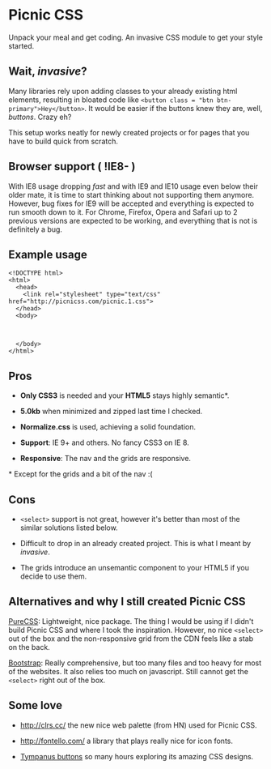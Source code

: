Picnic CSS
=========

Unpack your meal and get coding. An invasive CSS module to get your style started.



Wait, *invasive*?
-----

Many libraries rely upon adding classes to your already existing html elements, resulting in bloated code like `<button class = "btn btn-primary">Hey</button>`. It would be easier if the buttons knew they are, well, *buttons*. Crazy eh?

This setup works neatly for newly created projects or for pages that you have to build quick from scratch.



Browser support ( !IE8- )
------

With IE8 usage dropping *fast* and with IE9 and IE10 usage even below their older mate, it is time to start thinking about not supporting them anymore. However, bug fixes for IE9 will be accepted and everything is expected to run smooth down to it. For Chrome, Firefox, Opera and Safari up to 2 previous versions are expected to be working, and everything that is not is definitely a bug.



Example usage
------

    <!DOCTYPE html>
    <html>
      <head>
        <link rel="stylesheet" type="text/css" href="http://picnicss.com/picnic.1.css">
      </head>
      <body>
        
        
        
      </body>
    </html>



Pros
-----

- **Only CSS3** is needed and your **HTML5** stays highly semantic*.

- **5.0kb** when minimized and zipped last time I checked.

- **Normalize.css** is used, achieving a solid foundation.

- **Support**: IE 9+ and others. No fancy CSS3 on IE 8.

- **Responsive**: The nav and the grids are responsive.


\* Except for the grids and a bit of the nav :(



Cons
-----

- `<select>` support is not great, however it's better than most of the similar solutions listed below.

- Difficult to drop in an already created project. This is what I meant by *invasive*.

- The grids introduce an unsemantic component to your HTML5 if you decide to use them.



Alternatives and why I still created Picnic CSS
------

[PureCSS](http://purecss.io/): Lightweight, nice package. The thing I would be using if I didn't build Picnic CSS and where I took the inspiration. However, no nice `<select>` out of the box and the non-responsive grid from the CDN feels like a stab on the back.

[Bootstrap](http://getbootstrap.com/): Really comprehensive, but too many files and too heavy for most of the websites. It also relies too much on javascript. Still cannot get the `<select>` right out of the box.



Some love
-------

- http://clrs.cc/ the new nice web palette (from HN) used for Picnic CSS.

- http://fontello.com/ a library that plays really nice for icon fonts.

- [Tympanus buttons](http://tympanus.net/Development/CreativeButtons/) so many hours exploring its amazing CSS designs.


